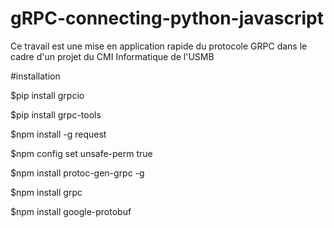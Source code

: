 # gRPC-connecting-python-javascript

Ce travail est une mise en application rapide du protocole GRPC dans le cadre d'un projet du CMI Informatique de l'USMB

#installation

$pip install grpcio

$pip install grpc-tools

$npm install -g request

$npm config set unsafe-perm true

$npm install protoc-gen-grpc -g

$npm install grpc

$npm install google-protobuf
